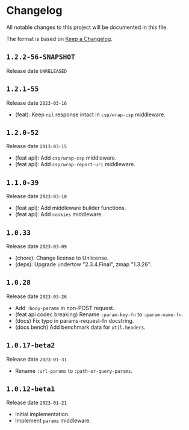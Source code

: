 # Changelog

All notable changes to this project will be documented in this file.

The format is based on [Keep a Changelog](https://keepachangelog.com/en/1.0.0/).

## `1.2.2-56-SNAPSHOT`

Release date `UNRELEASED`

## `1.2.1-55`

Release date `2023-03-16`

- (feat): Keep `nil` response intact in `csp/wrap-csp` middleware.

## `1.2.0-52`

Release date `2013-03-15`

- (feat api): Add `csp/wrap-csp` middleware.
- (feat api): Add `csp/wrap-report-uri` middleware.

## `1.1.0-39`

Release date `2023-03-10`

- (feat api): Add middleware builder functions.
- (feat api): Add `cookies` middleware.

## `1.0.33`

Release date `2023-03-09`

- (chore): Change license to Unlicense.
- (deps): Upgrade undertow "2.3.4.Final", zmap "1.3.26".

## `1.0.28`

Release date `2023-03-26`

- Add `:body-params` in non-POST request.
- (feat api codec breaking) Rename `:param-key-fn` to `:param-name-fn`.
- (docs) Fix typo in params-request-fn docstring.
- (docs bench) Add benchmark data for `util.headers`.

## `1.0.17-beta2`

Release date `2023-01-31`

- Rename `:url-params` to `:path-or-query-params`.

## `1.0.12-beta1`

Release date `2023-01-21`

- Initial implementation.
- Implement `params` middleware.
